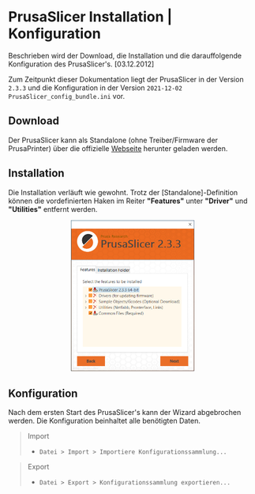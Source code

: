 # PrusaSlicer Installation | Konfiguration

Beschrieben wird der Download, die Installation und die darauffolgende Konfiguration des PrusaSlicer's. [03.12.2012]

Zum Zeitpunkt dieser Dokumentation liegt der PrusaSlicer in der Version `2.3.3` und die Konfiguration in der Version `2021-12-02 PrusaSlicer_config_bundle.ini` vor.

## Download
Der PrusaSlicer kann als Standalone (ohne Treiber/Firmware der PrusaPrinter) über die offizielle [Webseite](https://www.prusa3d.com/page/prusaslicer_424/) herunter geladen werden.

## Installation
Die Installation verläuft wie gewohnt. Trotz der [Standalone]-Definition können die vordefinierten Haken im Reiter **"Features"** unter **"Driver"** und **"Utilities"** entfernt werden.

<p align="center">
  <img width="250" src="sources/prusa_installation-features.png">
</p>

## Konfiguration
Nach dem ersten Start des PrusaSlicer's kann der Wizard abgebrochen werden. Die Konfiguration beinhaltet alle benötigten Daten.

> Import
> 
> * `Datei > Import > Importiere Konfigurationssammlung...`

> Export
>
> * `Datei > Export > Konfigurationssammlung exportieren...`